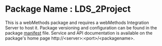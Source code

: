 # Package Name : LDS_2Project
This is a webMethods package and requires a webMethods Integration Server to host it. Package versioning and configuration can be found in the package [manifest](./LDS_2Project/manifest.v3) file. Service and API documentation is available on the package's home page http://&lt;server&gt;:&lt;port&gt;/&lt;packagename>.